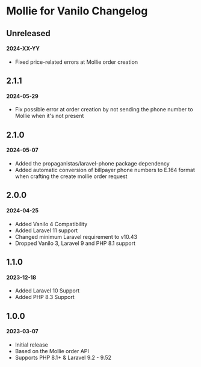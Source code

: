 # Mollie for Vanilo Changelog

## Unreleased
#### 2024-XX-YY

- Fixed price-related errors at Mollie order creation

## 2.1.1
#### 2024-05-29

- Fix possible error at order creation by not sending the phone number to Mollie when it's not present

## 2.1.0
#### 2024-05-07

- Added the propaganistas/laravel-phone package dependency
- Added automatic conversion of billpayer phone numbers to E.164 format when crafting the create mollie order request

## 2.0.0
#### 2024-04-25

- Added Vanilo 4 Compatibility
- Added Laravel 11 support
- Changed minimum Laravel requirement to v10.43
- Dropped Vanilo 3, Laravel 9 and PHP 8.1 support

## 1.1.0
#### 2023-12-18

- Added Laravel 10 Support
- Added PHP 8.3 Support

## 1.0.0
#### 2023-03-07

- Initial release
- Based on the Mollie order API
- Supports PHP 8.1+ & Laravel 9.2 - 9.52
